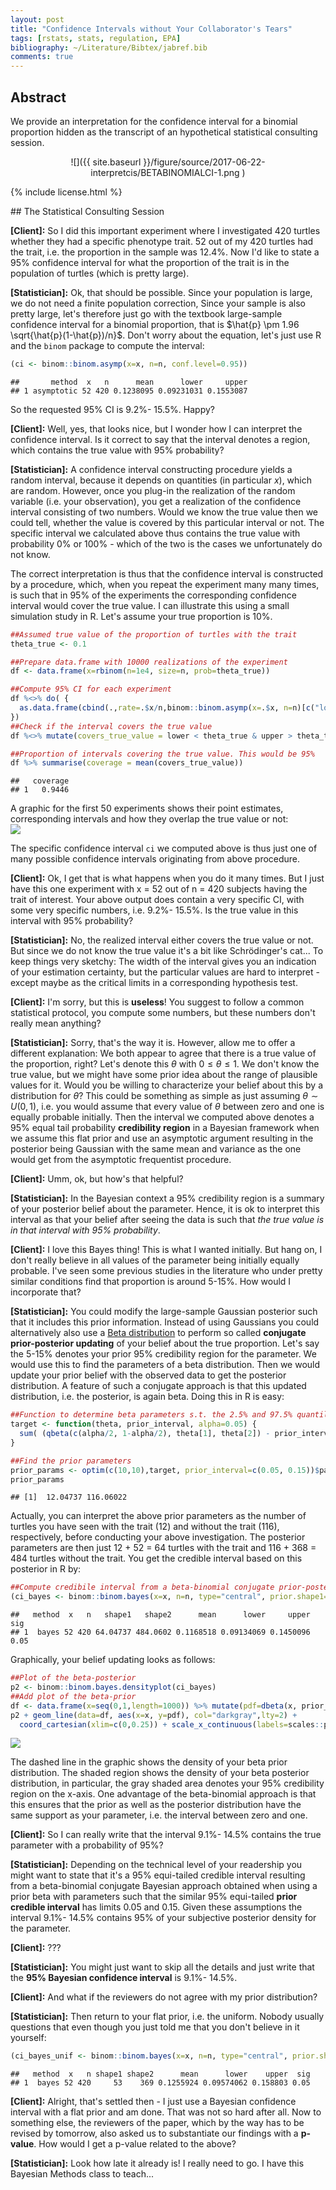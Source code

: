 ```yaml
---
layout: post
title: "Confidence Intervals without Your Collaborator's Tears"
tags: [rstats, stats, regulation, EPA]
bibliography: ~/Literature/Bibtex/jabref.bib
comments: true
---
```







## Abstract

We provide an interpretation for the confidence interval for a
binomial proportion hidden as the transcript of an hypothetical
statistical consulting session.

<center>
![]({{ site.baseurl }}/figure/source/2017-06-22-interpretcis/BETABINOMIALCI-1.png )
</center>

{% include license.html %}

<p>
## The Statistical Consulting Session

**[Client]:** So I did this important experiment where I investigated 420
turtles whether they had a specific phenotype trait. 52 out of my 420
turtles had the trait, i.e. the proportion in the sample was 12.4%.
Now I'd like to state a 95% confidence
interval for what the proportion of the trait is in the population of
turtles (which is pretty large).

**[Statistician]:** Ok, that should be possible. Since your population
is large, we do not need a finite population correction, Since your
sample is also pretty large, let's therefore just go with the textbook
large-sample confidence interval for a binomial proportion, that is $\hat{p}
\pm 1.96 \sqrt{\hat{p}(1-\hat{p})/n}$. Don't worry about the equation,
let's just use R and the `binom` package to compute the interval:


```r
(ci <- binom::binom.asymp(x=x, n=n, conf.level=0.95))
```

```
##       method  x   n      mean      lower     upper
## 1 asymptotic 52 420 0.1238095 0.09231031 0.1553087
```

So the requested 95% CI is 9.2%-
15.5%. Happy?

**[Client]:** Well, yes, that looks nice, but I wonder how I can
interpret the confidence interval. Is it correct to say that the interval
denotes a region, which contains the true value with 95%
probability?

**[Statistician]:** A confidence interval constructing procedure
yields a random interval, because it depends on quantities (in
particular $x$), which are random. However, once you plug-in the
realization of the random variable (i.e. your observation), you get a
realization of the confidence interval consisting of two numbers.
Would we know the true value then we could tell, whether the value is
covered by this particular interval or not. The specific interval we
calculated above thus contains the true value with probability 0% or
100% - which of the two is the cases we unfortunately do not know.

The correct interpretation is thus that the confidence interval is
constructed by a procedure, which, when you repeat the experiment many
many times, is such that in 95% of the experiments the corresponding confidence
interval would cover the true value. I can illustrate this using a
small simulation study in R. Let's assume your true proportion is 10%.


```r
##Assumed true value of the proportion of turtles with the trait
theta_true <- 0.1

##Prepare data.frame with 10000 realizations of the experiment
df <- data.frame(x=rbinom(n=1e4, size=n, prob=theta_true))

##Compute 95% CI for each experiment
df %<>% do( {
  as.data.frame(cbind(.,rate=.$x/n,binom::binom.asymp(x=.$x, n=n)[c("lower","upper")]))
})
##Check if the interval covers the true value
df %<>% mutate(covers_true_value = lower < theta_true & upper > theta_true)

##Proportion of intervals covering the true value. This would be 95%
df %>% summarise(coverage = mean(covers_true_value))
```

```
##   coverage
## 1   0.9446
```

A graphic for the first 50 experiments shows their point estimates,
corresponding intervals and how they overlap the true value or not:
<img src="{{ site.baseurl }}/figure/source/2017-06-22-interpretcis/unnamed-chunk-6-1.png" style="display: block; margin: auto;" />

The specific confidence interval `ci` we computed above is thus just
one of many possible confidence intervals originating from above procedure.

**[Client]:** Ok, I get that is what happens when you do it many
times. But I just have this one experiment with x = 52 out of
n = 420 subjects having the trait of interest. Your above output does
contain a very specific CI, with some very specific
numbers, i.e. 9.2%- 15.5%.
Is the true value in this interval with 95% probability?

**[Statistician]:** No, the realized interval either covers the true
value or not. But since we do not know the true value it's a bit like
Schrödinger's cat... To keep things very sketchy: The width of the
interval gives you an indication of your estimation certainty, but the
particular values are hard to interpret - except maybe as the critical
limits in a corresponding hypothesis test.

**[Client]:** I'm sorry, but this is **useless**! You suggest to follow a
common statistical protocol, you compute some numbers, but these numbers don't
really mean anything?

**[Statistician]:** Sorry, that's the way it is. However, allow me to
offer a different explanation: We both appear to agree that there is a
true value of the proportion, right? Let's denote this $\theta$ with
$0 \leq \theta \leq 1$.  We don't know the true value, but we might
have some prior idea about the range of plausible values for it. Would
you be willing to characterize your belief about this by a
distribution for $\theta$?  This could be something as simple as just
assuming $\theta \sim U(0,1)$, i.e. you would assume that every value
of $\theta$ between zero and one is equally probable initially. Then
the interval we computed above denotes a 95% equal tail probability
**credibility region** in a Bayesian framework when we assume this flat
prior and use an asymptotic argument resulting in the posterior being
Gaussian with the same mean and variance as the one would get from the
asymptotic frequentist procedure.

**[Client]:** Umm, ok, but how's that helpful?

**[Statistician]:** In the Bayesian context a 95% credibility region
is a summary of your posterior belief about the parameter. Hence, it
is ok to interpret this interval as that your belief after seeing the
data is such that *the true
value is in that interval with 95% probability*.

**[Client]:** I love this Bayes thing! This is what I wanted
initially. But hang on, I don't really believe in all values of the
parameter being initially equally probable. I've seen some
previous studies in the literature who under pretty similar
conditions find that proportion is around 5-15%. How would I
incorporate that?

**[Statistician]:** You could modify the large-sample Gaussian
posterior such that it includes this prior information. Instead of
using Gaussians you could alternatively also use a
[Beta distribution](https://en.wikipedia.org/wiki/Beta_distribution)
to perform so called **conjugate prior-posterior updating** of your
belief about the true proportion. Let's say the 5-15% denotes your
prior 95% credibility region for the parameter. We would use this to
find the parameters of a beta distribution. Then we would update your
prior belief with the observed data to get the posterior
distribution. A feature of such a conjugate approach is that this
updated distribution, i.e. the posterior, is again beta. Doing this in
R is easy:


```r
##Function to determine beta parameters s.t. the 2.5% and 97.5% quantile match the specified values
target <- function(theta, prior_interval, alpha=0.05) {
  sum( (qbeta(c(alpha/2, 1-alpha/2), theta[1], theta[2]) - prior_interval)^2)
}

##Find the prior parameters
prior_params <- optim(c(10,10),target, prior_interval=c(0.05, 0.15))$par
prior_params
```

```
## [1]  12.04737 116.06022
```

Actually, you can interpret the above prior parameters as the number of
turtles you have seen with the trait (12) and without
the trait (116), respectively, before conducting your
above investigation. The posterior parameters are then just
12 + 52 = 64 turtles
with the trait and 116 + 368 = 484 turtles without
the trait. You get the credible interval based on this posterior in R by:


```r
##Compute credibile interval from a beta-binomial conjugate prior-posterior approach
(ci_bayes <- binom::binom.bayes(x=x, n=n, type="central", prior.shape1=prior_params[1], prior.shape2=prior_params[2]))
```

```
##   method  x   n   shape1   shape2      mean      lower     upper  sig
## 1  bayes 52 420 64.04737 484.0602 0.1168518 0.09134069 0.1450096 0.05
```

Graphically, your belief updating looks as follows:

```r
##Plot of the beta-posterior
p2 <- binom::binom.bayes.densityplot(ci_bayes)
##Add plot of the beta-prior
df <- data.frame(x=seq(0,1,length=1000)) %>% mutate(pdf=dbeta(x, prior_params[1], prior_params[2]))
p2 + geom_line(data=df, aes(x=x, y=pdf), col="darkgray",lty=2) +
  coord_cartesian(xlim=c(0,0.25)) + scale_x_continuous(labels=scales::percent)
```

<img src="{{ site.baseurl }}/figure/source/2017-06-22-interpretcis/BETABINOMIALCI-1.png" style="display: block; margin: auto;" />

The dashed line in the graphic shows the density of your beta prior
distribution. The shaded region shows the density of your beta posterior
distribution, in particular, the gray shaded area denotes your 95%
credibility region on the x-axis.  One advantage of the beta-binomial
approach is that this ensures that the prior as well as the posterior
distribution have the same support as your parameter, i.e. the interval
between zero and one.

**[Client]:** So I can really write that the interval
9.1%-
14.5% contains the true parameter with
a probability of 95%?

**[Statistician]:** Depending on the technical level of your readership you might want to state that it's a 95% equi-tailed credible interval resulting from a beta-binomial
  conjugate Bayesian approach obtained when using a prior beta with parameters
  such that the similar 95% equi-tailed **prior credible interval** has limits
  0.05 and 0.15. Given these assumptions the interval
9.1%-
14.5%
contains 95% of your subjective posterior density for the parameter.

**[Client]:** ???

**[Statistician]:** You might just want to skip all the details and
  just write that the **95% Bayesian confidence interval** is 9.1%-
14.5%.

**[Client]:** And what if the reviewers do not agree with my prior distribution?

**[Statistician]:** Then return to your flat prior, i.e. the
uniform. Nobody usually questions that even though you just told me
that you don't believe in it yourself:

```r
(ci_bayes_unif <- binom::binom.bayes(x=x, n=n, type="central", prior.shape1=1, prior.shape2=1))
```

```
##   method  x   n shape1 shape2      mean      lower    upper  sig
## 1  bayes 52 420     53    369 0.1255924 0.09574062 0.158803 0.05
```

**[Client]:** Alright, that's settled then - I just use a Bayesian
confidence interval with a flat prior and am done. That was not so
hard after all. Now to something else, the reviewers of the paper,
which by the way has to be revised by tomorrow, also asked us to
substantiate our findings with a **p-value**. How would I get a p-value
related to the above?

**[Statistician]:** Look how late it already is! I really need to
  go. I have this Bayesian Methods class to teach...


